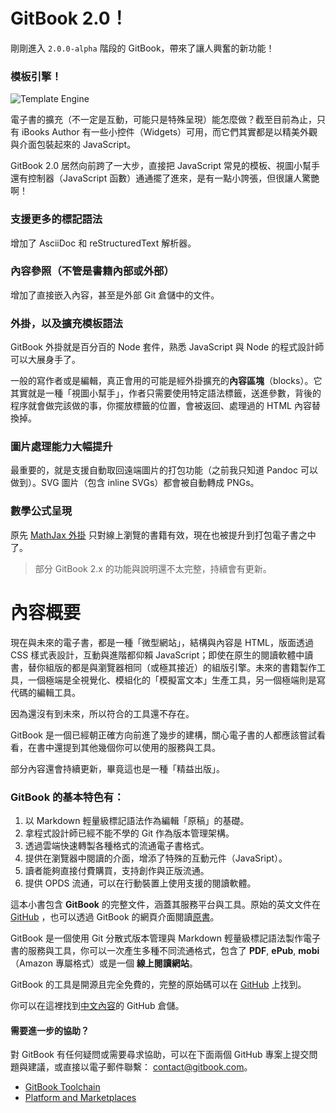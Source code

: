 GitBook 2.0！
============

剛剛進入 `2.0.0-alpha` 階段的 GitBook，帶來了讓人興奮的新功能！

### 模板引擎！

![Template Engine](https://gitbookio.github.io/blog/assets/2015-02-05-process.png)

電子書的擴充（不一定是互動，可能只是特殊呈現）能怎麼做？截至目前為止，只有 iBooks Author 有一些小控件（Widgets）可用，而它們其實都是以精美外觀與介面包裝起來的 JavaScript。

GitBook 2.0 居然向前跨了一大步，直接把 JavaScript 常見的模板、視圖小幫手還有控制器（JavaScript 函數）通通擺了進來，是有一點小誇張，但很讓人驚艷啊！

### 支援更多的標記語法

增加了 AsciiDoc 和 reStructuredText 解析器。

### 內容參照（不管是書籍內部或外部）

增加了直接嵌入內容，甚至是外部 Git 倉儲中的文件。

### 外掛，以及擴充模板語法

GitBook 外掛就是百分百的 Node 套件，熟悉 JavaScript 與 Node 的程式設計師可以大展身手了。

一般的寫作者或是編輯，真正會用的可能是經外掛擴充的**內容區塊**（blocks）。它其實就是一種「視圖小幫手」，作者只需要使用特定語法標籤，送進參數，背後的程序就會做完該做的事，你擺放標籤的位置，會被返回、處理過的 HTML 內容替換掉。

### 圖片處理能力大幅提升

最重要的，就是支援自動取回遠端圖片的打包功能（之前我只知道 Pandoc 可以做到）。SVG 圖片（包含 inline SVGs）都會被自動轉成 PNGs。

### 數學公式呈現

原先 [MathJax 外掛](https://github.com/GitbookIO/plugin-mathjax) 只對線上瀏覽的書籍有效，現在也被提升到打包電子書之中了。

> 部分 GitBook 2.x 的功能與說明還不太完整，持續會有更新。

內容概要
=============

現在與未來的電子書，都是一種「微型網站」，結構與內容是 HTML，版面透過 CSS 樣式表設計，互動與進階都仰賴 JavaScript；即使在原生的閱讀軟體中讀書，替你組版的都是與瀏覽器相同（或極其接近）的組版引擎。未來的書籍製作工具，一個極端是全視覺化、模組化的「模擬富文本」生產工具，另一個極端則是寫代碼的編輯工具。

因為還沒有到未來，所以符合的工具還不存在。

GitBook 是一個已經朝正確方向前進了幾步的建構，關心電子書的人都應該嘗試看看，在書中還提到其他幾個你可以使用的服務與工具。

部分內容還會持續更新，畢竟這也是一種「精益出版」。

### GitBook 的基本特色有：

1. 以 Markdown 輕量級標記語法作為編輯「原稿」的基礎。
2. 拿程式設計師已經不能不學的 Git 作為版本管理架構。
3. 透過雲端快速轉製各種格式的流通電子書格式。
4. 提供在瀏覽器中閱讀的介面，增添了特殊的互動元件（JavaSript）。
5. 讀者能夠直接付費購買，支持創作與正版流通。
6. 提供 OPDS 流通，可以在行動裝置上使用支援的閱讀軟體。

這本小書包含 **GitBook** 的完整文件，涵蓋其服務平台與工具。原始的英文文件在 [GitHub](https://github.com/GitbookIO/documentation) ，也可以透過 GitBook 的網頁介面閱讀[原書](http://help.gitbook.io)。

GitBook 是一個使用 Git 分散式版本管理與 Markdown 輕量級標記語法製作電子書的服務與工具，你可以一次產生多種不同流通格式，包含了 **PDF**, **ePub**, **mobi**（Amazon 專屬格式）或是一個 **線上閱讀網站**。

GitBook 的工具是開源且完全免費的，完整的原始碼可以在 [GitHub](https://github.com/GitbookIO/gitbook) 上找到。

你可以在這裡找到[中文內容](https://github.com/wastemobile/gitbook)的 GitHub 倉儲。

#### 需要進一步的協助？

對 GitBook 有任何疑問或需要尋求協助，可以在下面兩個 GitHub 專案上提交問題與建議，或直接以電子郵件聯繫： [contact@gitbook.com](mailto:contact@gitbook.com)。

* [GitBook Toolchain](https://github.com/GitbookIO/gitbook/issues?state=open)
* [Platform and Marketplaces](https://github.com/GitbookIO/gitbook.io/issues?state=open)
